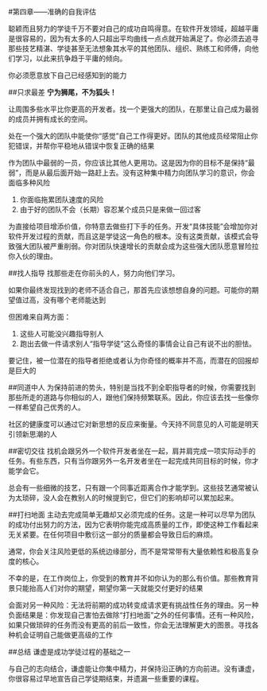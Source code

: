 #第四章——准确的自我评估

聪颖而且努力的学徒千万不要对自己的成功自鸣得意。在软件开发领域，超越平庸是很容易的，因为有太多的人只超出平均曲线一点点就开始满足了。你必须去追寻那些技艺精湛、学徒甚至无法想象其水平的其他团队、组织、熟练工和师傅，向他们学习，以此来抗争趋于平庸的倾向。

你必须愿意放下自己已经感知到的能力

##只求最差
**宁为狮尾，不为狐头！**

让周围多些水平比你更高的开发者。找一个更强大的团队，在那里让自己成为最弱的成员并拥有成长的空间。

处在一个强大的团队中能使你“感觉”自己工作得更好。团队的其他成员经常阻止你犯错误，并帮你平稳地从错误中恢复正确的结果

作为团队中最弱的一员，你应该比其他人更用功。这是因为你的目标不是保持“最弱”，而是从最后面开始一路赶上去。没有这种集中精力向团队学习的意识，你会面临多种风险

1. 你面临拖累团队速度的风险
2. 由于好的团队不会（长期）容忍某个成员只是来做一回过客

为直接给项目增添价值，你特意去做些打下手的任务。开发“具体技能”会增加你对软件开发过程的贡献，而且这是学徒这一角色的根本。没有这类贡献，该模式会导致强大团队被严重削弱。你对团队快速增长的贡献会成为这些强大团队愿意冒险拉你入伙的理由。

##找人指导
找那些走在你前头的人，努力向他们学习。

如果你最终发现找到的老师不适合自己，那首先应该想想自身的问题。可能你的期望值过高，没有哪个老师能达到

但困难来自两方面：
1. 这些人可能没兴趣指导别人
2. 跑出去做一件请求别人“指导学徒”这么奇怪的事情会让自己有说不出的胆怯。

要记住，被一位潜在的指导者拒绝或者认为你奇怪的概率并不高，而潜在的回报却是巨大的

##同道中人
为保持前进的势头，特别是当找不到全职指导者的时候，你需要找到那些所走的道路与你相似的人，跟他们保持频繁联系。因此，你应该去找一些像你一样希望自己优秀的人。

社区的健康度可以通过它对新思想的反应来衡量。今天持不同意见的人可能是明天引领新思潮的人

##密切交往
找机会跟另外一个软件开发者坐在一起，肩并肩完成一项实际动手的任务。有些东西，只有当你跟另外一名开发者坐在一起完成共同目标的时候，你才能学会它。

总会有一些细微的技艺，只有跟一个同事近距离合作才能学到。这些技艺通常被认为太琐碎，没人会在教别人的时候提到它，但它们的影响却可以累加起来。

##打扫地面
主动去完成简单无趣却又必须完成的任务。这是一种可以尽早为团队的成功付出努力的方法，因为它表明你能完成高质量的工作，即使这种工作看起来无关紧要。在任何项目中敷衍这一部分的质量都会导致日后的麻烦。

通常，你会关注风险更低的系统边缘部分，而不是常常带有大量依赖性和极高复杂度的核心。

不幸的是，在工作岗位上，你受到的教育并不如你认为的那么有价值。那些教育背景只能抬高人们对你的期望，期望你第一天就能交付更好的结果

会面对另一种风险：无法将前期的成功转变成请求更有挑战性任务的理由。另一种负面结果是：你发现自己害怕去做除“打扫地面”之外的任何事情。还有一种风险，如果只做琐碎的任务而没有更高的前后一致性，你会无法理解更大的图景。寻找各种机会证明自己能做更高级的工作

##总结
谦虚是成功学徒过程的基础之一

与自己的志向结合，谦虚能让你集中精力，并保持沿正确的方向前进。没有谦虚，你很容易过早地宣告自己学徒期结束，并遗漏一些重要的课程。
